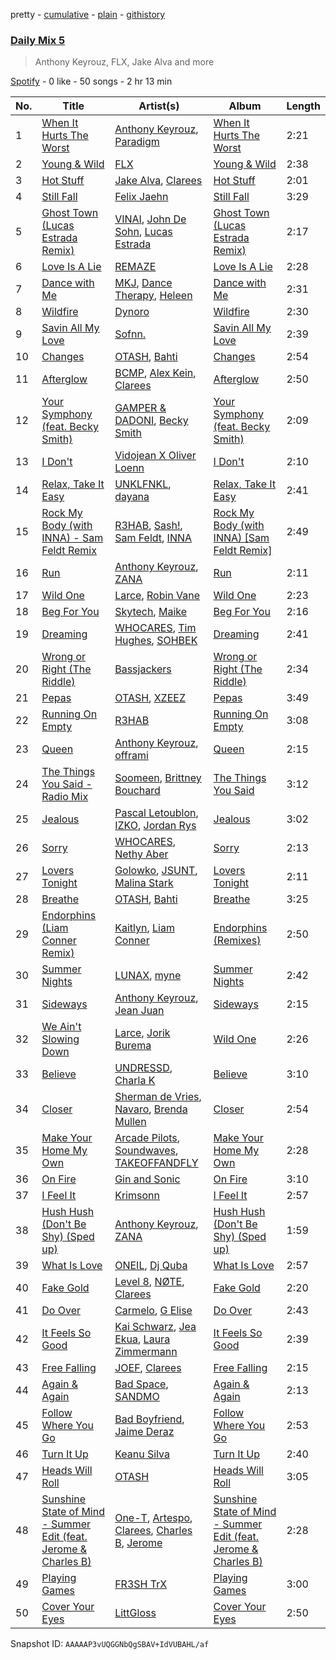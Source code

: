 pretty - [cumulative](/playlists/cumulative/37i9dQZF1E35783e1v1tLq.md) - [plain](/playlists/plain/37i9dQZF1E35783e1v1tLq) - [githistory](https://github.githistory.xyz/mdn522/spotify-playlist-archive/blob/main/playlists/plain/37i9dQZF1E35783e1v1tLq)

### [Daily Mix 5](https://open.spotify.com/playlist/37i9dQZF1E35783e1v1tLq)

> Anthony Keyrouz, FLX, Jake Alva and more

[Spotify](https://open.spotify.com/user/spotify) - 0 like - 50 songs - 2 hr 13 min

| No. | Title | Artist(s) | Album | Length |
|---|---|---|---|---|
| 1 | [When It Hurts The Worst](https://open.spotify.com/track/4RdO7dJcj61Qk7rmGKimx7) | [Anthony Keyrouz](https://open.spotify.com/artist/0y4czH6DnvpftiSoy7V3HY), [Paradigm](https://open.spotify.com/artist/6WamMeXO2jN9tUYxSBUclQ) | [When It Hurts The Worst](https://open.spotify.com/album/4b4CP2LI1GOBrHLfjKTPlM) | 2:21 |
| 2 | [Young & Wild](https://open.spotify.com/track/4xByruP2xw4kYMLPNNzq4u) | [FLX](https://open.spotify.com/artist/5ReEaUoPEJMxR0hefo2QZ4) | [Young & Wild](https://open.spotify.com/album/5FHvHPJvsI6QJBWqMAKaPX) | 2:38 |
| 3 | [Hot Stuff](https://open.spotify.com/track/6DgvyPpiGf1yeYFkHVCyKN) | [Jake Alva](https://open.spotify.com/artist/2wlOcE87YJtuiJS6fhOedm), [Clarees](https://open.spotify.com/artist/5preGCl6y5PCh5UYFQSlDl) | [Hot Stuff](https://open.spotify.com/album/44Kc3mfUGwE0wWFT4GkIHj) | 2:01 |
| 4 | [Still Fall](https://open.spotify.com/track/3JG1pGENyNtrVyPd1VPhN4) | [Felix Jaehn](https://open.spotify.com/artist/4bL2B6hmLlMWnUEZnorEtG) | [Still Fall](https://open.spotify.com/album/74e6pSi6iXw7TMut1Utb0f) | 3:29 |
| 5 | [Ghost Town \(Lucas Estrada Remix\)](https://open.spotify.com/track/0ndg56b510prqHlImqJoxG) | [VINAI](https://open.spotify.com/artist/4mrBetqy378Jf1y6NLszlx), [John De Sohn](https://open.spotify.com/artist/3TVjdmhfFoYJLgBEkkZTBm), [Lucas Estrada](https://open.spotify.com/artist/2tndYCXQneCV4jtoWRwVpz) | [Ghost Town \(Lucas Estrada Remix\)](https://open.spotify.com/album/6gSjNm6RsoLBSSFfEmqASG) | 2:17 |
| 6 | [Love Is A Lie](https://open.spotify.com/track/3UXtJJvA7tDHhvCyA8EPxd) | [REMAZE](https://open.spotify.com/artist/7JgLMiRf1ogwmyTskyD8vB) | [Love Is A Lie](https://open.spotify.com/album/3VSmmimsq9RWIuJZCK1M2l) | 2:28 |
| 7 | [Dance with Me](https://open.spotify.com/track/5azhvOFuXwwUd5bMwyBONA) | [MKJ](https://open.spotify.com/artist/2mdhxkqoWFBLtEC5FRkMD0), [Dance Therapy](https://open.spotify.com/artist/3UDGcXWgpqS9j7PMCVtmA0), [Heleen](https://open.spotify.com/artist/71GRU9wS94BTdNwQWRMJV6) | [Dance with Me](https://open.spotify.com/album/64ZG7zj3pfU3YXxg9pqtKa) | 2:31 |
| 8 | [Wildfire](https://open.spotify.com/track/77uHWvtER9QbyBpWPDmZ3b) | [Dynoro](https://open.spotify.com/artist/3v6Ji4uoWtKRkhuDUaxi9n) | [Wildfire](https://open.spotify.com/album/1vcZTJZVgo4maGfGoG8ZMq) | 2:30 |
| 9 | [Savin All My Love](https://open.spotify.com/track/3RIfWMg4zyIEEXHbqx1mST) | [Sofnn.](https://open.spotify.com/artist/74cfytXyTcYRNjSTmfGJC7) | [Savin All My Love](https://open.spotify.com/album/3DREXw9KCY4uhlKXnTPH7S) | 2:39 |
| 10 | [Changes](https://open.spotify.com/track/4mRmAwC2CJv990eTA1xiun) | [OTASH](https://open.spotify.com/artist/3lWH59JER2slR937o2bnvK), [Bahti](https://open.spotify.com/artist/5b7xNFMAoi598oJclqoR7G) | [Changes](https://open.spotify.com/album/64884aYBkzhtzK4TfrsGpv) | 2:54 |
| 11 | [Afterglow](https://open.spotify.com/track/62srOpiTZAS76R3T9UEZvi) | [BCMP](https://open.spotify.com/artist/21LJD2uYWRm9v5Klx1qDRR), [Alex Kein](https://open.spotify.com/artist/1eVSDgaCx2Do5xMyqEfgS0), [Clarees](https://open.spotify.com/artist/5preGCl6y5PCh5UYFQSlDl) | [Afterglow](https://open.spotify.com/album/2CyOYdh5LEkU2am8zLZczK) | 2:50 |
| 12 | [Your Symphony \(feat\. Becky Smith\)](https://open.spotify.com/track/5X0LYMIqlHdODfelW1f66D) | [GAMPER & DADONI](https://open.spotify.com/artist/6HQ6vf4AloXyVNdyJhrX1J), [Becky Smith](https://open.spotify.com/artist/27S7Je1MzN41dhBiMffYrA) | [Your Symphony \(feat\. Becky Smith\)](https://open.spotify.com/album/19B9pxRhOkYfNuEE1OtfKt) | 2:09 |
| 13 | [I Don't](https://open.spotify.com/track/02GT6uDGyR9hrnGisPJNmH) | [Vidojean X Oliver Loenn](https://open.spotify.com/artist/6IoO8i8OnEodMtJ3CFKlAH) | [I Don't](https://open.spotify.com/album/03ucnFwijSrUWoU8yjJo7D) | 2:10 |
| 14 | [Relax, Take It Easy](https://open.spotify.com/track/6G7hKO18AN4qKTdUbLdENu) | [UNKLFNKL](https://open.spotify.com/artist/4TJMkm9ul4Xp17Altl41RW), [dayana](https://open.spotify.com/artist/5PnXWBPkTw4Vbcci1cCRK4) | [Relax, Take It Easy](https://open.spotify.com/album/7o6eZopYIMmRo28CeLDaR0) | 2:41 |
| 15 | [Rock My Body \(with INNA\) \- Sam Feldt Remix](https://open.spotify.com/track/7iLximGIlwAFgB5J7KG7pJ) | [R3HAB](https://open.spotify.com/artist/6cEuCEZu7PAE9ZSzLLc2oQ), [Sash!](https://open.spotify.com/artist/5XTxV2ifoYkmNb13Gb6cKz), [Sam Feldt](https://open.spotify.com/artist/20gsENnposVs2I4rQ5kvrf), [INNA](https://open.spotify.com/artist/2w9zwq3AktTeYYMuhMjju8) | [Rock My Body \(with INNA\) \[Sam Feldt Remix\]](https://open.spotify.com/album/5AD2PA4Cef5qsJZGsyj0xZ) | 2:49 |
| 16 | [Run](https://open.spotify.com/track/40b6cHP6sgDauzBpaDCvgY) | [Anthony Keyrouz](https://open.spotify.com/artist/0y4czH6DnvpftiSoy7V3HY), [ZANA](https://open.spotify.com/artist/34lIancN28qj7jD4JxYOdE) | [Run](https://open.spotify.com/album/6XBhijGGg4sU2HNeo07rHU) | 2:11 |
| 17 | [Wild One](https://open.spotify.com/track/6slPyE5KMXQmEbbMMmy67Q) | [Larce](https://open.spotify.com/artist/7F0426slXf5O20phfCvcoX), [Robin Vane](https://open.spotify.com/artist/4staIXcWEmr34cRhsDp8nW) | [Wild One](https://open.spotify.com/album/01PPrvH0eLa77dpf70yDL4) | 2:23 |
| 18 | [Beg For You](https://open.spotify.com/track/0HdudLejWEtRme08M01chN) | [Skytech](https://open.spotify.com/artist/4CrDEHL7ysNabeYvL3xjUX), [Maike](https://open.spotify.com/artist/1CVoPwlZCLiNxVqLMJlR9G) | [Beg For You](https://open.spotify.com/album/07QVNZNwEnIHv7dWCmyKVL) | 2:16 |
| 19 | [Dreaming](https://open.spotify.com/track/2heiu0Vd98quLyUzsC6g5c) | [WHOCARES](https://open.spotify.com/artist/6ddqZNX6Gi1xMfhanx1YPg), [Tim Hughes](https://open.spotify.com/artist/4WEMphmXl2F6iDiskozVez), [SOHBEK](https://open.spotify.com/artist/733KKxFh4f2Dcce1kLP607) | [Dreaming](https://open.spotify.com/album/7kSsO3NGr8U7LehERA4OAj) | 2:41 |
| 20 | [Wrong or Right \(The Riddle\)](https://open.spotify.com/track/78VSoe3vn4gR4pYSTBiAXA) | [Bassjackers](https://open.spotify.com/artist/6xQvQwZQQuq9R3TdPNbcR8) | [Wrong or Right \(The Riddle\)](https://open.spotify.com/album/7f9y6wyXMLW9NfHHkMtccm) | 2:34 |
| 21 | [Pepas](https://open.spotify.com/track/0Nt78BUVa3M1oBviqfvz7f) | [OTASH](https://open.spotify.com/artist/3lWH59JER2slR937o2bnvK), [XZEEZ](https://open.spotify.com/artist/2RiUm9R19CexHcvpC5hD8Z) | [Pepas](https://open.spotify.com/album/2irYAVTxLVhX8X4n81tBrr) | 3:49 |
| 22 | [Running On Empty](https://open.spotify.com/track/5I34uzzHCTaSPorVvD2dHJ) | [R3HAB](https://open.spotify.com/artist/6cEuCEZu7PAE9ZSzLLc2oQ) | [Running On Empty](https://open.spotify.com/album/0vihjrg3oA56CBPSeNcbZb) | 3:08 |
| 23 | [Queen](https://open.spotify.com/track/2gSSbcS1TJjD7XZ9y7nTBR) | [Anthony Keyrouz](https://open.spotify.com/artist/0y4czH6DnvpftiSoy7V3HY), [offrami](https://open.spotify.com/artist/733pYGuQ9xwCh15uK2VWT1) | [Queen](https://open.spotify.com/album/7jTMQ3wRVqgVXtgFPzL5pV) | 2:15 |
| 24 | [The Things You Said \- Radio Mix](https://open.spotify.com/track/1IEnlBSayTncWCtkeyxVhJ) | [Soomeen](https://open.spotify.com/artist/4mjsI2pJVZWAkDeX4xABDL), [Brittney Bouchard](https://open.spotify.com/artist/4iyRlrtLkoUNq48bOWdyqm) | [The Things You Said](https://open.spotify.com/album/4HDISpnvGbSBwiM6zdmwDO) | 3:12 |
| 25 | [Jealous](https://open.spotify.com/track/5XwBIBZIkw84eYKXQZjjrG) | [Pascal Letoublon](https://open.spotify.com/artist/0oXTS2yHUnuji1R7kc9J9a), [IZKO](https://open.spotify.com/artist/1BgmLUmytJuDy5CEzP7SL6), [Jordan Rys](https://open.spotify.com/artist/7voVuewp9js4Ru1FQCw2RI) | [Jealous](https://open.spotify.com/album/60X8z7chpkxZa3WlICcscf) | 3:02 |
| 26 | [Sorry](https://open.spotify.com/track/5ujC6BnvgNBCgGmmZpIYbN) | [WHOCARES](https://open.spotify.com/artist/6ddqZNX6Gi1xMfhanx1YPg), [Nethy Aber](https://open.spotify.com/artist/4tqEIuplzwTXtKp9jnvZ3O) | [Sorry](https://open.spotify.com/album/5UKV0jwj8icaEjSX51uZml) | 2:13 |
| 27 | [Lovers Tonight](https://open.spotify.com/track/5Xacp4RbiqMzRjW5YWgkNN) | [Golowko](https://open.spotify.com/artist/76Fca9THLWsK7026NauEUj), [JSUNT](https://open.spotify.com/artist/5tgmqoI3yKsDNg3AuewVoM), [Malina Stark](https://open.spotify.com/artist/1DxF1vZKuAPnpuBoCLanOi) | [Lovers Tonight](https://open.spotify.com/album/6OY8ozw5ueO1MVJSnVS8wZ) | 2:11 |
| 28 | [Breathe](https://open.spotify.com/track/53hnBTahMu8GQQXwNFuIYf) | [OTASH](https://open.spotify.com/artist/3lWH59JER2slR937o2bnvK), [Bahti](https://open.spotify.com/artist/5b7xNFMAoi598oJclqoR7G) | [Breathe](https://open.spotify.com/album/0uZJEb2IoEHVrEzwyksMSz) | 3:25 |
| 29 | [Endorphins \(Liam Conner Remix\)](https://open.spotify.com/track/6LqpbdyqAZoWQmhSaoTyKC) | [Kaitlyn](https://open.spotify.com/artist/3HH37h87eKjTIxA2oZSy5d), [Liam Conner](https://open.spotify.com/artist/0uIGZDE3WVOqjjciTcinaD) | [Endorphins \(Remixes\)](https://open.spotify.com/album/4EB214CUtQ6rZlEf91zM7K) | 2:50 |
| 30 | [Summer Nights](https://open.spotify.com/track/03sfZuHY4SFlPaWoC5vLup) | [LUNAX](https://open.spotify.com/artist/7CLsFRcEkn0Amc9VlVOFwR), [myne](https://open.spotify.com/artist/34WPfL387QxZ5t8epiRnTL) | [Summer Nights](https://open.spotify.com/album/0fhDL3ImX8l2gI0qpIG5Ql) | 2:42 |
| 31 | [Sideways](https://open.spotify.com/track/3J5Wcm5gvOl15F79FUy6Zy) | [Anthony Keyrouz](https://open.spotify.com/artist/0y4czH6DnvpftiSoy7V3HY), [Jean Juan](https://open.spotify.com/artist/0BdqSoiFVJSplPq3KSySFz) | [Sideways](https://open.spotify.com/album/4v2IWLFOinbG1BADnck31l) | 2:15 |
| 32 | [We Ain't Slowing Down](https://open.spotify.com/track/2A6ZyDqRdI4pE1pQKe7sEF) | [Larce](https://open.spotify.com/artist/7F0426slXf5O20phfCvcoX), [Jorik Burema](https://open.spotify.com/artist/5m9bQKYt5uwDbtBGB6x78P) | [Wild One](https://open.spotify.com/album/01PPrvH0eLa77dpf70yDL4) | 2:26 |
| 33 | [Believe](https://open.spotify.com/track/45jg6psGr92hI1mM3w7RFh) | [UNDRESSD](https://open.spotify.com/artist/6t9ucCmbp0yzfgKpSLl7XL), [Charla K](https://open.spotify.com/artist/1nKYzgyVrpiCrKdlUiNR8E) | [Believe](https://open.spotify.com/album/3Y17xOghjHVxaUVzeeozNM) | 3:10 |
| 34 | [Closer](https://open.spotify.com/track/1B4OIfL8ovAHujVlHvhnAq) | [Sherman de Vries](https://open.spotify.com/artist/0PZ5NAziJDDcjnpMvkmMYA), [Navaro](https://open.spotify.com/artist/1NTpb0EU5OWNdUqtWEdnSW), [Brenda Mullen](https://open.spotify.com/artist/2RkjEzhUyusJ4KrD5A9yiv) | [Closer](https://open.spotify.com/album/4DKA5qXjV1vihrD5m2lVWD) | 2:54 |
| 35 | [Make Your Home My Own](https://open.spotify.com/track/0aXYHJOovKPbjHfeYcxMFK) | [Arcade Pilots](https://open.spotify.com/artist/0loGxW0MxKSEQYXfs3aHi0), [Soundwaves](https://open.spotify.com/artist/56BMviGiJkpclgY1dCJmcK), [TAKEOFFANDFLY](https://open.spotify.com/artist/38cnnPZnUjRbSEcvvnZNlW) | [Make Your Home My Own](https://open.spotify.com/album/2wCFjSqqOCbi6akPbTFzKd) | 2:28 |
| 36 | [On Fire](https://open.spotify.com/track/74AgHcNHk5PGZlM4HolZgM) | [Gin and Sonic](https://open.spotify.com/artist/4wclQmLzvBO42jPt3Hg3Fj) | [On Fire](https://open.spotify.com/album/6kaschdgKsZfIkOcSIZy2W) | 3:10 |
| 37 | [I Feel It](https://open.spotify.com/track/5Y6urDFrhdGLP8H0ip8AuX) | [Krimsonn](https://open.spotify.com/artist/5AmxhPl99r1cBm9WqrIuyU) | [I Feel It](https://open.spotify.com/album/2somegsPGisLRQa7m5eoue) | 2:57 |
| 38 | [Hush Hush \(Don't Be Shy\) \(Sped up\)](https://open.spotify.com/track/6u8ITzuaSse7oiP7Abg3a3) | [Anthony Keyrouz](https://open.spotify.com/artist/0y4czH6DnvpftiSoy7V3HY), [ZANA](https://open.spotify.com/artist/34lIancN28qj7jD4JxYOdE) | [Hush Hush \(Don't Be Shy\) \(Sped up\)](https://open.spotify.com/album/6gBuJa3eslYwSUVqwICNf0) | 1:59 |
| 39 | [What Is Love](https://open.spotify.com/track/5Fn3Msapl2nquLRNe2vB0w) | [ONEIL](https://open.spotify.com/artist/7kzcAiYqxBV5J25vTYeOxA), [Dj Quba](https://open.spotify.com/artist/3jKI2rCmeJNIwW4duG0sQJ) | [What Is Love](https://open.spotify.com/album/5IoExLWGN2U4vjhvtI98IB) | 2:57 |
| 40 | [Fake Gold](https://open.spotify.com/track/6cI1J5J3T1kwfhzaD5z8sf) | [Level 8](https://open.spotify.com/artist/7GHpLKwhlOEzggNhtgQaYv), [NØTE](https://open.spotify.com/artist/6AYaCMxOPRdASx3cs4KPtn), [Clarees](https://open.spotify.com/artist/5preGCl6y5PCh5UYFQSlDl) | [Fake Gold](https://open.spotify.com/album/3jBP3cckQ5aQOEfYsqpGTR) | 2:20 |
| 41 | [Do Over](https://open.spotify.com/track/701r4M2WMSsgIyEqERbtxO) | [Carmelo](https://open.spotify.com/artist/7CTFEDXwOSOCPCNWvvhg5u), [G Elise](https://open.spotify.com/artist/2s5quEIy7hnmH2mDIHZS5Y) | [Do Over](https://open.spotify.com/album/4Tc2Y3jUosz6Tnj6UJo0gh) | 2:43 |
| 42 | [It Feels So Good](https://open.spotify.com/track/7arsNrNbggEoCZ7wNMRNmP) | [Kai Schwarz](https://open.spotify.com/artist/2NwxUYQQKX2gu0b1ZSxC4D), [Jea Ekua](https://open.spotify.com/artist/1rUyPy84QGnEsdvhMHIMGt), [Laura Zimmermann](https://open.spotify.com/artist/209S6XTQtBUlQZzR4HXsoS) | [It Feels So Good](https://open.spotify.com/album/0JKK8OOj1g2mn5JSWep2iE) | 2:39 |
| 43 | [Free Falling](https://open.spotify.com/track/6SNqw5AVM76z12jzoru8ks) | [JOEF](https://open.spotify.com/artist/5G0GOSMXjExARIijR8rU9K), [Clarees](https://open.spotify.com/artist/5preGCl6y5PCh5UYFQSlDl) | [Free Falling](https://open.spotify.com/album/4ozMSldjYcsFlnth2X4aPn) | 2:15 |
| 44 | [Again & Again](https://open.spotify.com/track/5UNjnT5jU71LVSOQk00caZ) | [Bad Space](https://open.spotify.com/artist/38ty3SzlocHq5dFjmHHGi1), [SANDMO](https://open.spotify.com/artist/6s4D1tHXN2nIoywKMPR8UF) | [Again & Again](https://open.spotify.com/album/7sNgK2GOXe51McWbFNNIFx) | 2:13 |
| 45 | [Follow Where You Go](https://open.spotify.com/track/4aggjYsPpPk8YHh2zmnwkZ) | [Bad Boyfriend](https://open.spotify.com/artist/6i2nBCTVvTRt4YprAm8lkq), [Jaime Deraz](https://open.spotify.com/artist/4J7ascv32yT6yE75KRCktv) | [Follow Where You Go](https://open.spotify.com/album/0XS9zMSntllR3VrCBk1fgT) | 2:53 |
| 46 | [Turn It Up](https://open.spotify.com/track/2mSlEpkzdxgy104oMIAnNa) | [Keanu Silva](https://open.spotify.com/artist/1zLMhO4zzzxt5PMV4wMS3y) | [Turn It Up](https://open.spotify.com/album/6rtq4gviYZA8bnwySYFW2x) | 2:40 |
| 47 | [Heads Will Roll](https://open.spotify.com/track/6k0ov92ZCwnFpeSSQj833C) | [OTASH](https://open.spotify.com/artist/3lWH59JER2slR937o2bnvK) | [Heads Will Roll](https://open.spotify.com/album/7mlaRolqe8aW3wy5dyrkWa) | 3:05 |
| 48 | [Sunshine State of Mind \- Summer Edit \(feat\. Jerome & Charles B\)](https://open.spotify.com/track/29FwJKJPpEzM1jlG5lfpQt) | [One\-T](https://open.spotify.com/artist/70W0ftdGNlFkgrqu5O0QiI), [Artespo](https://open.spotify.com/artist/1dJI9jhj8Avyu4Q5ncqJW6), [Clarees](https://open.spotify.com/artist/5preGCl6y5PCh5UYFQSlDl), [Charles B](https://open.spotify.com/artist/1r2acF91AoYoHYrQYY9wCO), [Jerome](https://open.spotify.com/artist/4xcDVatLFh6qlcm41er3LV) | [Sunshine State of Mind \- Summer Edit \(feat\. Jerome & Charles B\)](https://open.spotify.com/album/5dReqf073DC1opeD7KWWfl) | 2:28 |
| 49 | [Playing Games](https://open.spotify.com/track/4m7WaYnb3s74jMAKwepWf9) | [FR3SH TrX](https://open.spotify.com/artist/0MuQc9eRbrfiPw5ARrBEni) | [Playing Games](https://open.spotify.com/album/1tyGx8dlOYXz4UCpC0IkYy) | 3:00 |
| 50 | [Cover Your Eyes](https://open.spotify.com/track/3uitX4TfwqomV6RlKVvIcJ) | [LittGloss](https://open.spotify.com/artist/4pGKT0bADpfN9VOZvGlSz0) | [Cover Your Eyes](https://open.spotify.com/album/1dClIetmRyOZFcsS0lS8ec) | 2:50 |

Snapshot ID: `AAAAAP3vUQGGNbQgSBAV+IdVUBAHL/af`
